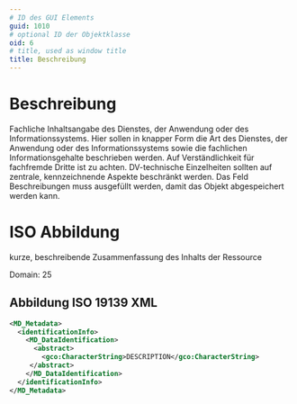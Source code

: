 ```yaml
---
# ID des GUI Elements
guid: 1010
# optional ID der Objektklasse
oid: 6
# title, used as window title
title: Beschreibung
---
```


# Beschreibung

Fachliche Inhaltsangabe des Dienstes, der Anwendung oder des Informationssystems. Hier sollen in knapper Form die Art des Dienstes, der Anwendung oder des Informationssystems sowie die fachlichen Informationsgehalte beschrieben werden. Auf Verständlichkeit für fachfremde Dritte ist zu achten. DV-technische Einzelheiten sollten auf zentrale, kennzeichnende Aspekte beschränkt werden. Das Feld Beschreibungen muss ausgefüllt werden, damit das Objekt abgespeichert werden kann.


# ISO Abbildung

kurze, beschreibende Zusammenfassung des Inhalts der Ressource

Domain: 25

## Abbildung ISO 19139 XML

```XML
<MD_Metadata>
  <identificationInfo>
    <MD_DataIdentification>
      <abstract>
        <gco:CharacterString>DESCRIPTION</gco:CharacterString>
     </abstract>
    </MD_DataIdentification>
  </identificationInfo>
</MD_Metadata>
```
